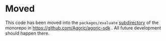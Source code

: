 # Moved

This code has been moved into the `packages/evaluate`
[subdirectory](https://github.com/Agoric/agoric-sdk/tree/master/packages/evaluate)
of the monorepo in https://github.com/Agoric/agoric-sdk . All future
development should happen there.
